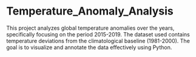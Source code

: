 # Temperature_Anomaly_Analysis
This project analyzes global temperature anomalies over the years, specifically focusing on the period 2015-2019. The dataset used contains temperature deviations from the climatological baseline (1981-2000). The goal is to visualize and annotate the data effectively using Python.
